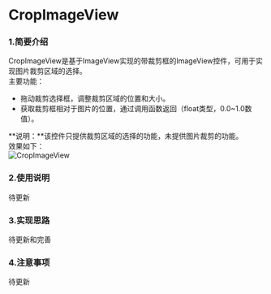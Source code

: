 # CropImageView
### 1.简要介绍
CropImageView是基于ImageView实现的带裁剪框的ImageView控件，可用于实现图片裁剪区域的选择。  
主要功能：
* 拖动裁剪选择框，调整裁剪区域的位置和大小。
* 获取裁剪框相对于图片的位置，通过调用函数返回（float类型，0.0~1.0数值）。

**说明：**该控件只提供裁剪区域的选择的功能，未提供图片裁剪的功能。  
效果如下：  
![CropImageView](https://github.com/truistic/android-open-cropimageview/blob/master/screenshot/screenshot1.png)  
### 2.使用说明
待更新
### 3.实现思路
待更新和完善
### 4.注意事项
待更新

